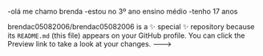 -olá me chamo brenda
-estou no 3º ano ensino médio 
-tenho 17 anos



brendac05082006/brendac05082006 is a ✨ special ✨ repository because its `README.md` (this file) appears on your GitHub profile.
You can click the Preview link to take a look at your changes.
--->
